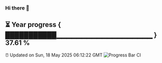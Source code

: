 ### Hi there 👋
⏳ Year progress { ███████████▁▁▁▁▁▁▁▁▁▁▁▁▁▁▁▁▁▁▁ } 37.61 %
---
⏰ Updated on Sun, 18 May 2025 06:12:22 GMT
![Progress Bar CI](https://github.com/Moyi321/Moyi321/workflows/Progress%20Bar%20CI/badge.svg)

